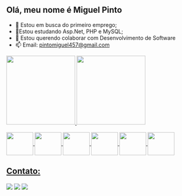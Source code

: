 ## Olá, meu nome é Miguel Pinto 

- 🔭 Estou em busca do primeiro emprego;
- 🌱Estou estudando Asp.Net, PHP e MySQL;
- 👯 Estou querendo colaborar com Desenvolvimento de Software
- 📫 Email: pintomiguel457@gmail.com
<div>
  <a href="https://github.com/Miguelpds10">
  <img height="180em" src="https://github-readme-stats-eight-theta.vercel.app/api?username=Miguelpds10&show_icons=true&theme=blue&include_all_commits=true&count_private=true"/>
  <img height="180em" src="https://github-readme-stats-eight-theta.vercel.app/api/top-langs/?username=Miguelpds10&layout=compact&langs_count=8&theme=blue"/>
</div>
  <br/>
<div>
  <img align = "center" height = "60" width = "70" src="https://cdn.jsdelivr.net/gh/devicons/devicon@latest/icons/html5/html5-original-wordmark.svg" />
  <img align = "center" height = "60" width = "70"  src="https://cdn.jsdelivr.net/gh/devicons/devicon@latest/icons/css3/css3-original-wordmark.svg" />
  <img align = "center" height = "60" width = "70" src="https://cdn.jsdelivr.net/gh/devicons/devicon@latest/icons/javascript/javascript-original.svg"/>
  <img align = "center" height = "60" width = "70" src="https://cdn.jsdelivr.net/gh/devicons/devicon@latest/icons/php/php-original.svg" />
  <img align = "center" height = "60" width = "70" src="https://cdn.jsdelivr.net/gh/devicons/devicon@latest/icons/mysql/mysql-original-wordmark.svg" />
  <img align = "center" height = "60" width = "70" src="https://cdn.jsdelivr.net/gh/devicons/devicon@latest/icons/csharp/csharp-original.svg" />
</div>
<div>
  <h2>Contato:</h2>
  <a href="https://mail.google.com/mail/u/0/#inbox"><img align = "center" src="https://img.shields.io/badge/Gmail-D14836?style=for-the-badge&logo=gmail&logoColor=white"/></a>
  <a href="https://api.whatsapp.com/send?phone=5511973072356"><img align = "center" src="https://img.shields.io/badge/WhatsApp-25D366?style=for-the-badge&logo=whatsapp&logoColor=white"/></a>
  <a href = "https://www.linkedin.com/in/miguel-pinto-a9a250277/"><img align = "center" src="https://img.shields.io/badge/LinkedIn-0077B5?style=for-the-badge&logo=linkedin&logoColor=white"/></a>
</div>
